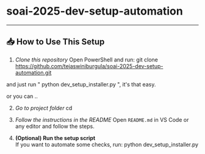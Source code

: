 # soai-2025-dev-setup-automation

---
## 📥 How to Use This Setup

1. *Clone this repository* 
   Open PowerShell and run:
     git clone https://github.com/tejaswiniburgula/soai-2025-dev-setup-automation.git

 and just run " python dev_setup_installer.py ", it's that easy. 

 or you can ..

2.  *Go to project folder*
   cd <soai-2025-dev-setup-automation>

3. *Follow the instructions in the README*
   Open `README.md` in VS Code or any editor and follow the steps.

4. **(Optional) Run the setup script**  
   If you want to automate some checks, run:
   python dev_setup_installer.py
